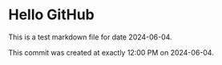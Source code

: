 # Hello GitHub
This is a test markdown file for date 2024-06-04.

This commit was created at exactly 12:00 PM on 2024-06-04.
